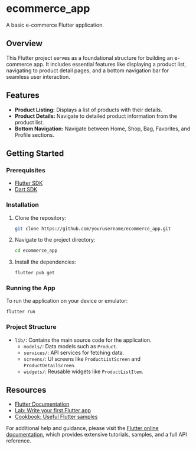 # ecommerce_app

A basic e-commerce Flutter application.

## Overview

This Flutter project serves as a foundational structure for building an e-commerce app. It includes essential features like displaying a product list, navigating to product detail pages, and a bottom navigation bar for seamless user interaction.

## Features

- **Product Listing:** Displays a list of products with their details.
- **Product Details:** Navigate to detailed product information from the product list.
- **Bottom Navigation:** Navigate between Home, Shop, Bag, Favorites, and Profile sections.

## Getting Started

### Prerequisites

- [Flutter SDK](https://flutter.dev/docs/get-started/install)
- [Dart SDK](https://dart.dev/get-dart)

### Installation

1. Clone the repository:
   ```bash
   git clone https://github.com/yourusername/ecommerce_app.git
   ```
2. Navigate to the project directory:
   ```bash
   cd ecommerce_app
   ```
3. Install the dependencies:
   ```bash
   flutter pub get
   ```

### Running the App

To run the application on your device or emulator:

```bash
flutter run
```

### Project Structure

- `lib/`: Contains the main source code for the application.
  - `models/`: Data models such as `Product`.
  - `services/`: API services for fetching data.
  - `screens/`: UI screens like `ProductListScreen` and `ProductDetailScreen`.
  - `widgets/`: Reusable widgets like `ProductListItem`.

## Resources

- [Flutter Documentation](https://docs.flutter.dev/)
- [Lab: Write your first Flutter app](https://docs.flutter.dev/get-started/codelab)
- [Cookbook: Useful Flutter samples](https://docs.flutter.dev/cookbook)

For additional help and guidance, please visit the [Flutter online documentation](https://docs.flutter.dev/), which provides extensive tutorials, samples, and a full API reference.

```
